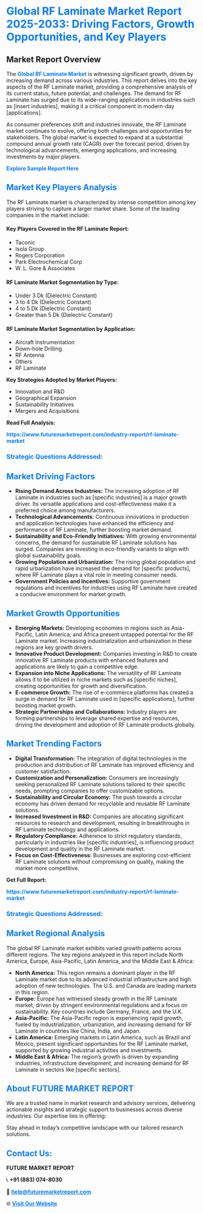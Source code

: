 <h1 style="color: #007BFF;">Global RF Laminate Market Report 2025-2033: Driving Factors, Growth Opportunities, and Key Players</h1>

<section id="overview">
<h2>Market Report Overview</h2>
<p>The <a href="https://www.futuremarketreport.com/industry-report/rf-laminate-market" style="color: #007BFF; text-decoration: none;"><strong>Global RF Laminate Market</strong></a> is witnessing significant growth, driven by increasing demand across various industries. This report delves into the key aspects of the RF Laminate market, providing a comprehensive analysis of its current status, future potential, and challenges. The demand for RF Laminate has surged due to its wide-ranging applications in industries such as [insert industries], making it a critical component in modern-day [applications].</p>
<p>As consumer preferences shift and industries innovate, the RF Laminate market continues to evolve, offering both challenges and opportunities for stakeholders. The global market is expected to expand at a substantial compound annual growth rate (CAGR) over the forecast period, driven by technological advancements, emerging applications, and increasing investments by major players.</p>
</section>

<section id="overview">
<p><a href="https://www.futuremarketreport.com/request-sample/reportId=111812" style="color: #007BFF; text-decoration: none;"><strong>Explore Sample Report Here</strong></a></p>
</section>

<section id="key-players">
<h2 style="color: #007BFF;">Market Key Players Analysis</h2>
<p>The RF Laminate market is characterized by intense competition among key players striving to capture a larger market share. Some of the leading companies in the market include:</p>
<h4>Key Players Covered in the RF Laminate Report:</h4>
<ul><li>Taconic</li><li>Isola Group</li><li>Rogers Corporation</li><li>Park Electrochemical Corp</li><li>W. L. Gore &amp; Associates</li></ul>
<h4>RF Laminate Market Segmentation by Type:</h4>
<ul><li>Under 3 Dk (Dielectric Constant)</li><li>3 to 4 Dk (Dielectric Constant)</li><li>4 to 5 Dk (Dielectric Constant)</li><li>Greater than 5 Dk (Dielectric Constant)</li></ul>

<h4>RF Laminate Market Segmentation by Application:</h4>
<ul><li>Aircraft Instrumentation</li><li>Down-hole Drilling</li><li>RF Antenna</li><li>Others</li><li>RF Laminate</li></ul>
<p><strong>Key Strategies Adopted by Market Players:</strong></p>
<ul>
<li>Innovation and R&D</li>
<li>Geographical Expansion</li>
<li>Sustainability Initiatives</li>
<li>Mergers and Acquisitions</li>
</ul>
</section>

<section>
<p><strong>Read Full Analysis: </strong></p><a href="https://www.futuremarketreport.com/industry-report/rf-laminate-market" style="color: #007BFF; text-decoration: none;"><strong>https://www.futuremarketreport.com/industry-report/rf-laminate-market</strong></a>
<h3 style="color: #007BFF;">Strategic Questions Addressed:</h3>
</section>

<section id="driving-factors">
<h2 style="color: #007BFF;">Market Driving Factors</h2>
<ul>
<li><strong>Rising Demand Across Industries:</strong> The increasing adoption of RF Laminate in industries such as [specific industries] is a major growth driver. Its versatile applications and cost-effectiveness make it a preferred choice among manufacturers.</li>
<li><strong>Technological Advancements:</strong> Continuous innovations in production and application technologies have enhanced the efficiency and performance of RF Laminate, further boosting market demand.</li>
<li><strong>Sustainability and Eco-Friendly Initiatives:</strong> With growing environmental concerns, the demand for sustainable RF Laminate solutions has surged. Companies are investing in eco-friendly variants to align with global sustainability goals.</li>
<li><strong>Growing Population and Urbanization:</strong> The rising global population and rapid urbanization have increased the demand for [specific products], where RF Laminate plays a vital role in meeting consumer needs.</li>
<li><strong>Government Policies and Incentives:</strong> Supportive government regulations and incentives for industries using RF Laminate have created a conducive environment for market growth.</li>
</ul>
</section>

<section id="growth-opportunities">
<h2 style="color: #007BFF;">Market Growth Opportunities</h2>
<ul>
<li><strong>Emerging Markets:</strong> Developing economies in regions such as Asia-Pacific, Latin America, and Africa present untapped potential for the RF Laminate market. Increasing industrialization and urbanization in these regions are key growth drivers.</li>
<li><strong>Innovative Product Development:</strong> Companies investing in R&D to create innovative RF Laminate products with enhanced features and applications are likely to gain a competitive edge.</li>
<li><strong>Expansion into Niche Applications:</strong> The versatility of RF Laminate allows it to be utilized in niche markets such as [specific niches], creating opportunities for growth and diversification.</li>
<li><strong>E-commerce Growth:</strong> The rise of e-commerce platforms has created a surge in demand for RF Laminate used in [specific applications], further boosting market growth.</li>
<li><strong>Strategic Partnerships and Collaborations:</strong> Industry players are forming partnerships to leverage shared expertise and resources, driving the development and adoption of RF Laminate products globally.</li>
</ul>
</section>

<section id="trending-factors">
<h2 style="color: #007BFF;">Market Trending Factors</h2>
<ul>
<li><strong>Digital Transformation:</strong> The integration of digital technologies in the production and distribution of RF Laminate has improved efficiency and customer satisfaction.</li>
<li><strong>Customization and Personalization:</strong> Consumers are increasingly seeking personalized RF Laminate solutions tailored to their specific needs, prompting companies to offer customizable options.</li>
<li><strong>Sustainability and Circular Economy:</strong> The push towards a circular economy has driven demand for recyclable and reusable RF Laminate solutions.</li>
<li><strong>Increased Investment in R&D:</strong> Companies are allocating significant resources to research and development, resulting in breakthroughs in RF Laminate technology and applications.</li>
<li><strong>Regulatory Compliance:</strong> Adherence to strict regulatory standards, particularly in industries like [specific industries], is influencing product development and quality in the RF Laminate market.</li>
<li><strong>Focus on Cost-Effectiveness:</strong> Businesses are exploring cost-efficient RF Laminate solutions without compromising on quality, making the market more competitive.</li>
</ul>
</section>

<section>
<p><strong>Get Full Report: </strong></p><a href="https://www.futuremarketreport.com/industry-report/rf-laminate-market" style="color: #007BFF; text-decoration: none;"><strong>https://www.futuremarketreport.com/industry-report/rf-laminate-market</strong></a>
<h3 style="color: #007BFF;">Strategic Questions Addressed:</h3>
</section>


<section id="regional-analysis">
<h2 style="color: #007BFF;">Market Regional Analysis</h2>
<p>The global RF Laminate market exhibits varied growth patterns across different regions. The key regions analyzed in this report include North America, Europe, Asia-Pacific, Latin America, and the Middle East & Africa:</p>
<ul>
<li><strong>North America:</strong> This region remains a dominant player in the RF Laminate market due to its advanced industrial infrastructure and high adoption of new technologies. The U.S. and Canada are leading markets in this region.</li>
<li><strong>Europe:</strong> Europe has witnessed steady growth in the RF Laminate market, driven by stringent environmental regulations and a focus on sustainability. Key countries include Germany, France, and the U.K.</li>
<li><strong>Asia-Pacific:</strong> The Asia-Pacific region is experiencing rapid growth, fueled by industrialization, urbanization, and increasing demand for RF Laminate in countries like China, India, and Japan.</li>
<li><strong>Latin America:</strong> Emerging markets in Latin America, such as Brazil and Mexico, present significant opportunities for the RF Laminate market, supported by growing industrial activities and investments.</li>
<li><strong>Middle East & Africa:</strong> The region’s growth is driven by expanding industries, infrastructure development, and increasing demand for RF Laminate in sectors like [specific sectors].</li>
</ul>
</section>

<footer>
<h2 style="color: #007BFF;">About FUTURE MARKET REPORT</h2>
<p>We are a trusted name in market research and advisory services, delivering actionable insights and strategic support to businesses across diverse industries. Our expertise lies in offering:</p>

<p>Stay ahead in today’s competitive landscape with our tailored research solutions.</p>

<h2 style="color: #007BFF;">Contact Us:</h2>
<p><strong>FUTURE MARKET REPORT</strong></p>
<p>📞 <strong>+91 (883) 074-8030</strong></p>
<p>📧 <strong><a href="mailto:help@futuremarketreport.com" style="color: #007BFF;">help@futuremarketreport.com</a></strong></p>
<p>🌐 <strong><a href="https://www.futuremarketreport.com/" style="color: #007BFF;">Visit Our Website</a></strong></p>
</footer>
